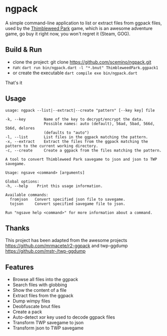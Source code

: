 # ngpack
A simple command-line application to list or extract files from ggpack files, used by the [Thimbleweed Park](https://thimbleweedpark.com) game, which is an awesome adventure game, go buy it right now, you won't regret it (Steam, GOG).

## Build & Run

* clone the project: git clone https://github.com/scemino/ngpack.git
* run: `dart run bin/ngpack.dart -l "*.bnut" ThimbleweedPark.ggpack1`
* or  create the executable `dart compile exe bin/ngpack.dart`

That's it

## Usage
```
usage: ngpack --list|--extract|--create "pattern" [--key key] file

-k, --key        Name of the key to decrypt/encrypt the data.
                 Possible names: auto (default), 56ad, 5bad, 566d, 5b6d, delores
                 (defaults to "auto")
-l, --list       List files in the ggpack matching the pattern.
-x, --extract    Extract the files from the ggpack matching the pattern to the current working directory.
-c, --create     Create a ggpack from the files matching the pattern.
```

```
A tool to convert Thimbleweed Park savegame to json and json to TWP savegame.

Usage: ngsave <command> [arguments]

Global options:
-h, --help    Print this usage information.

Available commands:
  fromjson   Convert specified json file to savegame.
  tojson     Convert specified savegame file to json.

Run "ngsave help <command>" for more information about a command.
```

## Thanks
This project has been adapted from the awesome projects https://github.com/mrmacete/r2-ggpack and twp-ggdump https://github.com/mstr-/twp-ggdump

## Features
* Browse all files into the ggpack
* Search files with globbing
* Show the content of a file
* Extract files from the ggpack
* Dump wimpy files
* Deobfuscate bnut files
* Create a pack
* Auto-detect xor key used to decode ggpack files
* Transform TWP savegame to json
* Transform json to TWP savegame
